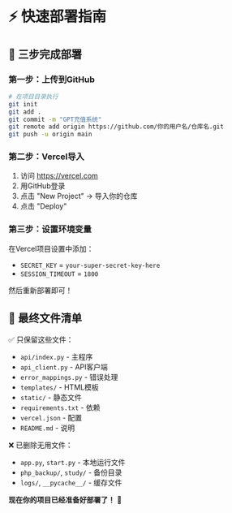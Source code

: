 # ⚡ 快速部署指南

## 🎯 三步完成部署

### 第一步：上传到GitHub
```bash
# 在项目目录执行
git init
git add .
git commit -m "GPT充值系统"
git remote add origin https://github.com/你的用户名/仓库名.git
git push -u origin main
```

### 第二步：Vercel导入
1. 访问 https://vercel.com
2. 用GitHub登录
3. 点击 "New Project" → 导入你的仓库
4. 点击 "Deploy"

### 第三步：设置环境变量
在Vercel项目设置中添加：
- `SECRET_KEY` = `your-super-secret-key-here`
- `SESSION_TIMEOUT` = `1800`

然后重新部署即可！

## 📁 最终文件清单
✅ 只保留这些文件：
- `api/index.py` - 主程序
- `api_client.py` - API客户端  
- `error_mappings.py` - 错误处理
- `templates/` - HTML模板
- `static/` - 静态文件
- `requirements.txt` - 依赖
- `vercel.json` - 配置
- `README.md` - 说明

❌ 已删除无用文件：
- `app.py`, `start.py` - 本地运行文件
- `php_backup/`, `study/` - 备份目录
- `logs/`, `__pycache__/` - 缓存文件

**现在你的项目已经准备好部署了！** 🚀
